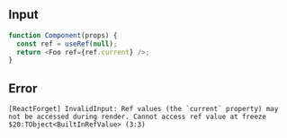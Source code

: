 
## Input

```javascript
function Component(props) {
  const ref = useRef(null);
  return <Foo ref={ref.current} />;
}

```


## Error

```
[ReactForget] InvalidInput: Ref values (the `current` property) may not be accessed during render. Cannot access ref value at freeze $20:TObject<BuiltInRefValue> (3:3)
```
          
      